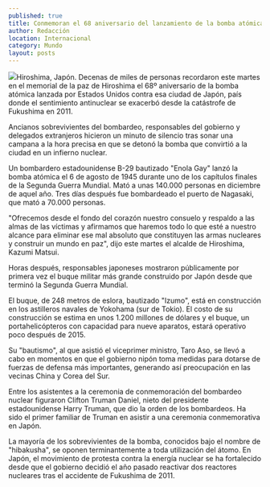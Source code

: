 ```yaml
---
published: true
title: Conmemoran el 68 aniversario del lanzamiento de la bomba atómica en Hiroshima
author: Redacción
location: Internacional
category: Mundo
layout: posts
---
```


![](http://i.imgur.com/CYfxXQom.jpg)Hiroshima, Japón. Decenas de miles de personas recordaron este martes en el memorial de la paz de Hiroshima el 68º aniversario de la bomba atómica lanzada por Estados Unidos contra esa ciudad de Japón, país donde el sentimiento antinuclear se exacerbó desde la catástrofe de Fukushima en 2011.

Ancianos sobrevivientes del bombardeo, responsables del gobierno y delegados extranjeros hicieron un minuto de silencio tras sonar una campana a la hora precisa en que se detonó la bomba que convirtió a la ciudad en un infierno nuclear.

Un bombardero estadounidense B-29 bautizado "Enola Gay" lanzó la bomba atómica el 6 de agosto de 1945 durante uno de los capítulos finales de la Segunda Guerra Mundial. Mató a unas 140.000 personas en diciembre de aquel año. Tres días después fue bombardeado el puerto de Nagasaki, que mató a 70.000 personas.

"Ofrecemos desde el fondo del corazón nuestro consuelo y respaldo a las almas de las víctimas y afirmamos que haremos todo lo que esté a nuestro alcance para eliminar ese mal absoluto que constituyen las armas nucleares y construir un mundo en paz", dijo este martes el alcalde de Hiroshima, Kazumi Matsui.

Horas después, responsables japoneses mostraron públicamente por primera vez el buque militar más grande construido por Japón desde que terminó la Segunda Guerra Mundial.

El buque, de 248 metros de eslora, bautizado "Izumo", está en construcción en los astilleros navales de Yokohama (sur de Tokio). El costo de su construcción se estima en unos 1.200 millones de dólares y el buque, un portahelicópteros con capacidad para nueve aparatos, estará operativo poco después de 2015.

Su "bautismo", al que asistió el viceprimer ministro, Taro Aso, se llevó a cabo en momentos en que el gobierno nipón toma medidas para dotarse de fuerzas de defensa más importantes, generando así preocupación en las vecinas China y Corea del Sur.

Entre los asistentes a la ceremonia de conmemoración del bombardeo nuclear figuraron Clifton Truman Daniel, nieto del presidente estadounidense Harry Truman, que dio la orden de los bombardeos. Ha sido el primer familiar de Truman en asistir a una ceremonia conmemorativa en Japón.

La mayoría de los sobrevivientes de la bomba, conocidos bajo el nombre de "hibakusha", se oponen terminantemente a toda utilización del átomo. En Japón, el movimiento de protesta contra la energía nuclear se ha fortalecido desde que el gobierno decidió el año pasado reactivar dos reactores nucleares tras el accidente de Fukushima de 2011.
